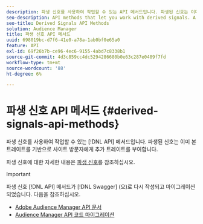 ```yaml
---
description: 파생 신호를 사용하여 작업할 수 있는 API 메서드입니다. 파생된 신호는 이미 본 트레이트를 기반으로 사이트 방문자에게 추가 트레이트를 부여합니다.
seo-description: API methods that let you work with derived signals. A derived signal qualifies site visitors for additional traits based on a trait they've already seen.
seo-title: Derived Signals API Methods
solution: Audience Manager
title: 파생 신호 API 메서드
uuid: 698019bc-d7f6-41e0-a78a-1ab0bf0e65a0
feature: API
exl-id: 69f26b7b-ce96-4ec6-9155-4abd7c8338b1
source-git-commit: 4d3c859cc4dc5294286680b0e63c287e0409f7fd
workflow-type: tm+mt
source-wordcount: '88'
ht-degree: 6%

---
```


# 파생 신호 API 메서드 {#derived-signals-api-methods}

파생 신호를 사용하여 작업할 수 있는 [!DNL API] 메서드입니다. 파생된 신호는 이미 본 트레이트를 기반으로 사이트 방문자에게 추가 트레이트를 부여합니다.

<!-- c_separator.xml -->

파생 신호에 대한 자세한 내용은 [파생 신호](../../features/derived-signals.md)를 참조하십시오.

>[!IMPORTANT]
>
>파생 신호 [!DNL API] 메서드가 [!DNL Swagger] (으)로 다시 작성되고 마이그레이션되었습니다. 다음을 참조하십시오.
>
>* [Adobe Audience Manager API 문서](https://bank.demdex.com/portal/swagger/index.html)
>* [Audience Manager API 코드 마이그레이션](../../api/api-swagger-migration.md)
